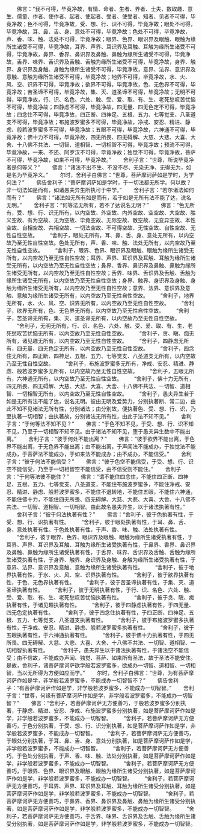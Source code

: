 <!-- { "loadSidebar": true } -->
　　佛言：“我不可得，毕竟净故，有情、命者、生者、养者、士夫、数取趣、意生、儒童、作者、使作者、起者、使起者、受者、使受者、知者、见者不可得，毕竟净故；色不可得，毕竟净故，受、想、行、识不可得，毕竟净故；眼处不可得，毕竟净故，耳、鼻、舌、身、意处不可得，毕竟净故；色处不可得，毕竟净故，声、香、味、触、法处不可得，毕竟净故；眼界、色界、眼识界及眼触、眼触为缘所生诸受不可得，毕竟净故，耳界、声界、耳识界及耳触、耳触为缘所生诸受不可得，毕竟净故，鼻界、香界、鼻识界及鼻触、鼻触为缘所生诸受不可得，毕竟净故，舌界、味界、舌识界及舌触、舌触为缘所生诸受不可得，毕竟净故，身界、触界、身识界及身触、身触为缘所生诸受不可得，毕竟净故，意界、法界、意识界及意触、意触为缘所生诸受不可得，毕竟净故；地界不可得，毕竟净故，水、火、风、空、识界不可得，毕竟净故；欲界不可得，毕竟净故，色、无色界不可得，毕竟净故；苦圣谛不可得，毕竟净故，集、灭、道圣谛不可得，毕竟净故；无明不可得，毕竟净故，行、识、名色、六处、触、受、爱、取、有、生、老死愁叹苦忧恼不可得，毕竟净故；四静虑不可得，毕竟净故，四无量、四无色定不可得，毕竟净故；四念住不可得，毕竟净故，四正断、四神足、五根、五力、七等觉支、八圣道支不可得，毕竟净故；布施波罗蜜多不可得，毕竟净故，净戒、安忍、精进、静虑、般若波罗蜜多不可得，毕竟净故；五眼不可得，毕竟净故，六神通不可得，毕竟净故；佛十力不可得，毕竟净故，四无所畏、四无碍解、大慈、大悲、大喜、大舍、十八佛不共法、一切智、道相智、一切相智不可得，毕竟净故；预流不可得，毕竟净故，一来、不还、阿罗汉不可得，毕竟净故；独觉不可得，毕竟净故，菩萨不可得，毕竟净故，如来不可得，毕竟净故。”
　　舍利子言：“世尊，所说毕竟净者是何等义？”
　　佛言：“诸法不出不生、不没不尽、无染无净、无得无为，如是名为毕竟净义。”
　　尔时，舍利子白佛言：“世尊，菩萨摩诃萨如是学时，为学何法？”
　　佛告舍利子：“菩萨摩诃萨如是学时，于一切法都无所学。何以故？非一切法如是而有，如诸愚夫异生所执可于中学。”
　　舍利子言：“若尔诸法如何而有？”
　　佛言：“诸法如无所有如是而有，若于如是无所有法不能了达，说名无明。”
　　舍利子言：“何等法无所有，若不了达说名无明？”
　　佛言：“色无所有，受、想、行、识无所有，以内空故、外空故、内外空故、空空故、大空故、胜义空故、有为空故、无为空故、毕竟空故、无际空故、散空故、无变异空故、本性空故、自相空故、共相空故、一切法空故、不可得空故、无性空故、自性空故、无性自性空故。
　　“舍利子，眼处无所有，耳、鼻、舌、身、意处无所有，以内空故乃至无性自性空故。色处无所有，声、香、味、触、法处无所有，以内空故乃至无性自性空故。
　　“舍利子，眼界、色界、眼识界及眼触、眼触为缘所生诸受无所有，以内空故乃至无性自性空故；耳界、声界、耳识界及耳触、耳触为缘所生诸受无所有，以内空故乃至无性自性空故；鼻界、香界、鼻识界及鼻触、鼻触为缘所生诸受无所有，以内空故乃至无性自性空故；舌界、味界、舌识界及舌触、舌触为缘所生诸受无所有，以内空故乃至无性自性空故；身界、触界、身识界及身触、身触为缘所生诸受无所有，以内空故乃至无性自性空故；意界、法界、意识界及意触、意触为缘所生诸受无所有，以内空故乃至无性自性空故。
　　“舍利子，地界无所有，水、火、风、空、识界无所有，以内空故乃至无性自性空故。
　　“舍利子，欲界无所有，色、无色界无所有，以内空故乃至无性自性空故。
　　“舍利子，苦圣谛无所有，集、灭、道圣谛无所有，以内空故乃至无性自性空故。
　　“舍利子，无明无所有，行、识、名色、六处、触、受、爱、取、有、生、老死愁叹苦忧恼无所有，以内空故乃至无性自性空故。
　　“舍利子，贪、瞋、痴无所有，诸见趣无所有，以内空故乃至无性自性空故。
　　“舍利子，四静虑无所有，四无量、四无色定无所有，以内空故乃至无性自性空故。
　　“舍利子，四念住无所有，四正断、四神足、五根、五力、七等觉支、八圣道支无所有，以内空故乃至无性自性空故。
　　“舍利子，布施波罗蜜多无所有，净戒、安忍、精进、静虑、般若波罗蜜多无所有，以内空故乃至无性自性空故。
　　“舍利子，五眼无所有，六神通无所有，以内空故乃至无性自性空故。
　　“舍利子，佛十力无所有，四无所畏、四无碍解、大慈、大悲、大喜、大舍、十八佛不共法、一切智、道相智、一切相智无所有，以内空故乃至无性自性空故。
　　“舍利子，愚夫异生若于如是无所有法不能了达，说名无明。彼由无明及爱势力，分别执著断、常二边，由此不知不见诸法无所有性，分别诸法；由分别故，便执著色、受、想、行、识，乃至执著一切相智；由执著故，分别诸法无所有性，由此于法不知不见。”
　　舍利子言：“于何等法不知不见？”
　　佛言：“于色不知不见，于受、想、行、识不知不见，乃至于一切相智不知不见。由于诸法不知不见，堕于愚夫异生数中不能出离。”
　　舍利子言：“彼于何处不能出离？”
　　佛言：“彼于欲界不能出离，于色界不能出离，于无色界不能出离；由不能出离，于声闻法不能成办，于独觉法不能成办，于菩萨法不能成办，于如来法不能成办；由不成办，不能信受。”
　　舍利子言：“彼于何法不能信受？”
　　佛言：“彼于色空不能信受，于受、想、行、识空不能信受，乃至于一切相智空不能信受，由不信受则不能住。”
　　舍利子言：“于何等法彼不能住？”
　　佛言：“谓不能住四念住，不能住四正断、四神足、五根、五力、七等觉支、八圣道支，不能住布施波罗蜜多，不能住净戒、安忍、精进、静虑、般若波罗蜜多，不能住不退转地，不能住五眼，不能住六神通，不能住佛十力，不能住四无所畏、四无碍解、大慈、大悲、大喜、大舍、十八佛不共法、一切智、道相智、一切相智。由此故名愚夫异生，以于诸法执著有性。”
　　舍利子言：“彼于何法执著有性？”
　　佛言：“舍利子，彼于色执著有性，于受、想、行、识执著有性。
　　“舍利子，彼于眼处执著有性，于耳、鼻、舌、身、意处执著有性。于色处执著有性，于声、香、味、触、法处执著有性。
　　“舍利子，彼于眼界、色界、眼识界及眼触、眼触为缘所生诸受执著有性，于耳界、声界、耳识界及耳触、耳触为缘所生诸受执著有性，于鼻界、香界、鼻识界及鼻触、鼻触为缘所生诸受执著有性，于舌界、味界、舌识界及舌触、舌触为缘所生诸受执著有性，于身界、触界、身识界及身触、身触为缘所生诸受执著有性，于意界、法界、意识界及意触、意触为缘所生诸受执著有性。
　　“舍利子，彼于地界执著有性，于水、火、风、空、识界执著有性。
　　“舍利子，彼于欲界执著有性，于色、无色界执著有性。
　　“舍利子，彼于苦圣谛执著有性，于集、灭、道圣谛执著有性。
　　“舍利子，彼于无明执著有性，于行、识、名色、六处、触、受、爱、取、有、生、老死愁叹苦忧恼执著有性。
　　“舍利子，彼于贪、瞋、痴执著有性，于诸见趣执著有性。
　　“舍利子，彼于四静虑执著有性，于四无量、四无色定执著有性。
　　“舍利子，彼于四念住执著有性，于四正断、四神足、五根、五力、七等觉支、八圣道支执著有性。
　　“舍利子，彼于布施波罗蜜多执著有性，于净戒、安忍、精进、静虑、般若波罗蜜多执著有性。
　　“舍利子，彼于五眼执著有性，于六神通执著有性。
　　“舍利子，彼于佛十力执著有性，于四无所畏、四无碍解、大慈、大悲、大喜、大舍、十八佛不共法、一切智、道相智、一切相智执著有性。
　　“舍利子，愚夫异生以于诸法执著有性，于诸法空不能信受；由不信故，不能成办声闻、独觉、菩萨、如来所有圣法，故于圣法不能安住。是故，舍利子，诸菩萨摩诃萨欲学般若波罗蜜多，欲成办一切智、道相智、一切相智，当以无所得为方便如应而学。”
　　尔时，舍利子白佛言：“世尊，为有菩萨摩诃萨作如是学，非学般若波罗蜜多，不能成办一切智智不？”
　　佛告舍利子：“有菩萨摩诃萨作如是学，非学般若波罗蜜多，不能成办一切智智。”
　　舍利子言：“世尊，何缘有菩萨摩诃萨作如是学，非学般若波罗蜜多，不能成办一切智智？”
　　佛言：“舍利子，若菩萨摩诃萨无方便善巧，于般若波罗蜜多分别执著，于静虑、精进、安忍、净戒、布施波罗蜜多分别执著，如是菩萨摩诃萨作如是学，非学般若波罗蜜多，不能成办一切智智。
　　“舍利子，若菩萨摩诃萨无方便善巧，于色分别执著，于受、想、行、识分别执著，如是菩萨摩诃萨作如是学，非学般若波罗蜜多，不能成办一切智智。
　　“舍利子，若菩萨摩诃萨无方便善巧，于眼处分别执著，于耳、鼻、舌、身、意处分别执著，如是菩萨摩诃萨作如是学，非学般若波罗蜜多，不能成办一切智智。
　　“舍利子，若菩萨摩诃萨无方便善巧，于色处分别执著，于声、香、味、触、法处分别执著，如是菩萨摩诃萨作如是学，非学般若波罗蜜多，不能成办一切智智。
　　“舍利子，若菩萨摩诃萨无方便善巧，于眼界、色界、眼识界及眼触、眼触为缘所生诸受分别执著，如是菩萨摩诃萨作如是学，非学般若波罗蜜多，不能成办一切智智。
　　“舍利子，若菩萨摩诃萨无方便善巧，于耳界、声界、耳识界及耳触、耳触为缘所生诸受分别执著，如是菩萨摩诃萨作如是学，非学般若波罗蜜多，不能成办一切智智。
　　“舍利子，若菩萨摩诃萨无方便善巧，于鼻界、香界、鼻识界及鼻触、鼻触为缘所生诸受分别执著，如是菩萨摩诃萨作如是学，非学般若波罗蜜多，不能成办一切智智。
　　“舍利子，若菩萨摩诃萨无方便善巧，于舌界、味界、舌识界及舌触、舌触为缘所生诸受分别执著，如是菩萨摩诃萨作如是学，非学般若波罗蜜多，不能成办一切智智。
